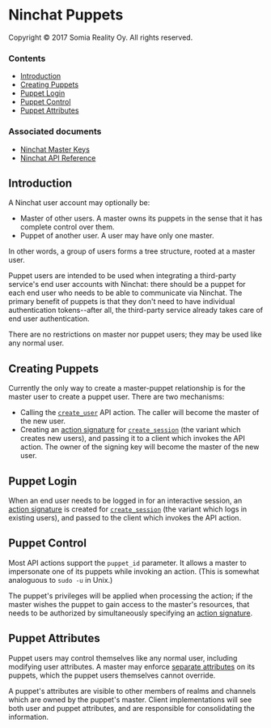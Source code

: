 Ninchat Puppets
===============

Copyright &copy; 2017 Somia Reality Oy.  All rights reserved.


### Contents

- [Introduction](#introduction)
- [Creating Puppets](#creating-puppets)
- [Puppet Login](#puppet-login)
- [Puppet Control](#puppet-control)
- [Puppet Attributes](#puppet-attributes)


### Associated documents

- [Ninchat Master Keys](master.md)
- [Ninchat API Reference](api.md)


Introduction
------------

A Ninchat user account may optionally be:

- Master of other users.  A master owns its puppets in the sense that it has
  complete control over them.
- Puppet of another user.  A user may have only one master.

In other words, a group of users forms a tree structure, rooted at a master
user.

Puppet users are intended to be used when integrating a third-party service's
end user accounts with Ninchat: there should be a puppet for each end user who
needs to be able to communicate via Ninchat.  The primary benefit of puppets is
that they don't need to have individual authentication tokens--after all, the
third-party service already takes care of end user authentication.

There are no restrictions on master nor puppet users; they may be used like any
normal user.


Creating Puppets
----------------

Currently the only way to create a master-puppet relationship is for the master
user to create a puppet user.  There are two mechanisms:

- Calling the [`create_user`](api.md#create_user) API action.  The caller will
  become the master of the new user.
- Creating an [action signature](master.md#action-signatures) for
  [`create_session`](api.md#create_session) (the variant which creates new
  users), and passing it to a client which invokes the API action.  The owner
  of the signing key will become the master of the new user.


Puppet Login
------------

When an end user needs to be logged in for an interactive session, an [action
signature](master.md#action-signatures) is created for
[`create_session`](api.md#create_session) (the variant which logs in existing
users), and passed to the client which invokes the API action.


Puppet Control
--------------

Most API actions support the `puppet_id` parameter.  It allows a master to
impersonate one of its puppets while invoking an action.  (This is somewhat
analoguous to `sudo -u` in Unix.)

The puppet's privileges will be applied when processing the action; if the
master wishes the puppet to gain access to the master's resources, that needs
to be authorized by simultaneously specifying an [action
signature](master.md#action-signatures).


Puppet Attributes
-----------------

Puppet users may control themselves like any normal user, including modifying
user attributes.  A master may enforce [separate attributes](api.md#puppet) on
its puppets, which the puppet users themselves cannot override.

A puppet's attributes are visible to other members of realms and channels which
are owned by the puppet's master.  Client implementations will see both user
and puppet attributes, and are responsible for consolidating the information.
